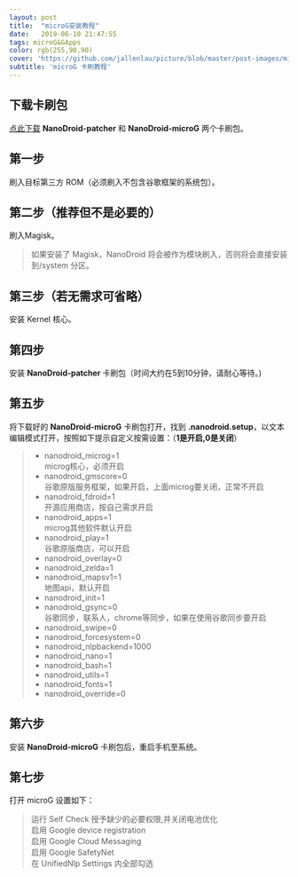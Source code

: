 ```yaml
---
layout: post
title:  "microG安装教程"
date:   2019-06-10 21:47:55
tags: microG&GApps
color: rgb(255,90,90)
cover: 'https://github.com/jallenlau/picture/blob/master/post-images/microg_readme.jpg?raw=true'
subtitle: 'microG 卡刷教程'
---
```

## 下载卡刷包
[点此下载](https://androidfilehost.com/?w=files&flid=198483) **NanoDroid-patcher** 和 **NanoDroid-microG** 两个卡刷包。
## 第一步  
刷入目标第三方 ROM（必须刷入不包含谷歌框架的系统包）。
## 第二步（推荐但不是必要的）  
刷入Magisk。  
>如果安装了 Magisk，NanoDroid 将会被作为模块刷入，否则将会直接安装到/system 分区。


## 第三步（若无需求可省略）  
安装 Kernel 核心。
## 第四步  
安装 **NanoDroid-patcher** 卡刷包（时间大约在5到10分钟，请耐心等待。)
## 第五步  
将下载好的 **NanoDroid-microG** 卡刷包打开，找到 **.nanodroid.setup**，以文本编辑模式打开，按照如下提示自定义按需设置：（**1是开启,0是关闭**）
>- nanodroid_microg=1  
>microg核心，必须开启  
>- nanodroid_gmscore=0  
>谷歌原版服务框架，如果开启，上面microg要关闭，正常不开启  
>- nanodroid_fdroid=1  
>开源应用商店，按自己需求开启  
>- nanodroid_apps=1  
>microg其他软件默认开启  
>- nanodroid_play=1  
>谷歌原版商店，可以开启  
>- nanodroid_overlay=0  
>- nanodroid_zelda=1  
>- nanodroid_mapsv1=1  
>地图api，默认开启  
>- nanodroid_init=1  
>- nanodroid_gsync=0  
>谷歌同步，联系人，chrome等同步，如果在使用谷歌同步要开启  
>- nanodroid_swipe=0  
>- nanodroid_forcesystem=0  
>- nanodroid_nlpbackend=1000  
>- nanodroid_nano=1  
>- nanodroid_bash=1  
>- nanodroid_utils=1  
>- nanodroid_fonts=1  
>- nanodroid_override=0     


## 第六步  
安装 **NanoDroid-microG** 卡刷包后，重启手机至系统。
## 第七步  
打开 microG 设置如下：  
>运行 Self Check 授予缺少的必要权限,并关闭电池优化  
>启用 Google device registration  
>启用 Google Cloud Messaging  
>启用 Google SafetyNet  
>在 UnifiedNlp Settings 内全部勾选
